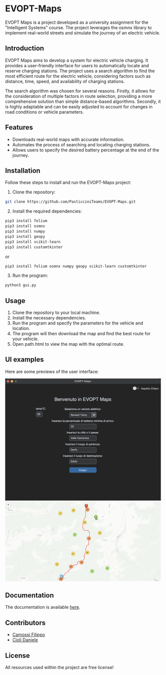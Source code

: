 # EVOPT-Maps

EVOPT Maps is a project developed as a university assignment for the "Intelligent Systems" course. The project leverages the osmnx library to implement real-world streets and simulate the journey of an electric vehicle.

## Introduction

EVOPT Maps aims to develop a system for electric vehicle charging. It provides a user-friendly interface for users to automatically locate and reserve charging stations. The project uses a search algorithm to find the most efficient route for the electric vehicle, considering factors such as distance, time, speed, and availability of charging stations. 

The search algorithm was chosen for several reasons. Firstly, it allows for the consideration of multiple factors in route selection, providing a more comprehensive solution than simple distance-based algorithms. Secondly, it is highly adaptable and can be easily adjusted to account for changes in road conditions or vehicle parameters.

## Features

- Downloads real-world maps with accurate information.
- Automates the process of searching and locating charging stations.
- Allows users to specify the desired battery percentage at the end of the journey.

## Installation

Follow these steps to install and run the EVOPT-Maps project:

1. Clone the repository: 

```bash
git clone https://github.com/PasticciniTeams/EVOPT-Maps.git
```

2. Install the required dependencies: 

```bash
pip3 install folium
pip3 install osmnx
pip3 install numpy
pip3 install geopy
pip3 install scikit-learn
pip3 install customtkinter
```
or

```bash
pip3 install folium osmnx numpy geopy scikit-learn customtkinter
```

3. Run the program: 

```bash
python3 gui.py
```

## Usage

1. Clone the repository to your local machine.
2. Install the necessary dependencies.
3. Run the program and specify the parameters for the vehicle and location.
4. The program will then download the map and find the best route for your vehicle.
5. Open path.html to view the map with the optimal route.

## UI examples

Here are some previews of the user interface:

![GUI preview](https://github.com/PasticciniTeams/EVOPT-Maps/blob/main/example/gui_example.png)
![MAPS preview](https://github.com/PasticciniTeams/EVOPT-Maps/blob/main/example/maps_example.png)

## Documentation

The documentation is available [here](https://raw.githack.com/PasticciniTeams/EVOPT-Maps/main/docs/_build/html/index.html).

## Contributors

- [Camossi Filippo](https://github.com/SickCiQuattro)
- [Cioli Daniele](https://github.com/Profect99)

## License

All resources used within the project are free license!
